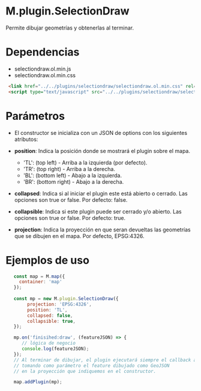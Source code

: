 # M.plugin.SelectionDraw

Permite dibujar geometrías y obtenerlas al terminar.

# Dependencias

- selectiondraw.ol.min.js
- selectiondraw.ol.min.css


```html
 <link href="../../plugins/selectiondraw/selectiondraw.ol.min.css" rel="stylesheet" />
 <script type="text/javascript" src="../../plugins/selectiondraw/selectiondraw.ol.min.js"></script>
```

# Parámetros

- El constructor se inicializa con un JSON de options con los siguientes atributos:

- **position**: Indica la posición donde se mostrará el plugin sobre el mapa.
  - 'TL': (top left) - Arriba a la izquierda (por defecto).
  - 'TR': (top right) - Arriba a la derecha.
  - 'BL': (bottom left) - Abajo a la izquierda.
  - 'BR': (bottom right) - Abajo a la derecha.
- **collapsed**: Indica si al iniciar el plugin este está abierto o cerrado. Las opciones son true or false. Por defecto: false.
- **collapsible**: Indica si este plugin puede ser cerrado y/o abierto. Las opciones son true or false. Por defecto: true.
- **projection**: Indica la proyección en que seran devueltas las geometrías que se dibujen en el mapa. Por defecto, EPSG:4326.

# Ejemplos de uso

```javascript
   const map = M.map({
     container: 'map'
   });
  
   const mp = new M.plugin.SelectionDraw({
        projection: 'EPSG:4326',
        position: 'TL',
        collapsed: false,
        collapsible: true,
   });

   mp.on('finisihed:draw', (featureJSON) => {
      // lógica de negocio
      console.log(featureJSON);
   });
   // Al terminar de dibujar, el plugin ejecutará siempre el callback anterior, 
   // tomando como parámetro el feature dibujado como GeoJSON 
   // en la proyección que indiquemos en el constructor.

   map.addPlugin(mp);
```
